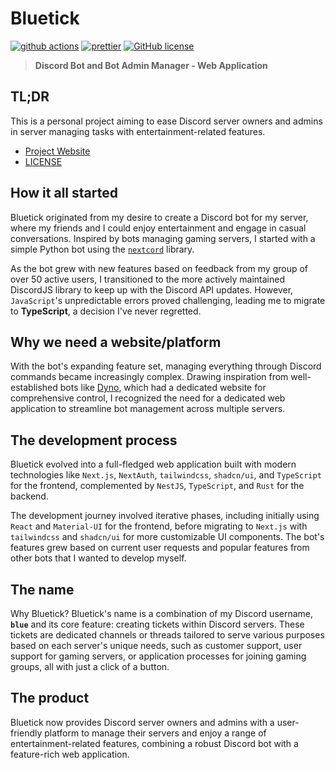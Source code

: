 # Bluetick

[![github actions](https://github.com/blu3eee/bluetick-website/actions/workflows/cicd.yml/badge.svg)](https://github.com/blu3eee/bluetick-website/actions/workflows/cicd.yml)
[![prettier](https://img.shields.io/badge/code_style-prettier-ff69b4.svg)](https://prettier.io)
[![GitHub license](https://badgen.net/github/license/blu3eee/bluetick-website)](https://github.com/blu3eee/bluetick-website/blob/main/LICENSE)

> **Discord Bot and Bot Admin Manager - Web Application**

## TL;DR

This is a personal project aiming to ease Discord server owners and admins in server managing tasks with entertainment-related features.

- [Project Website](https://bluetick.khainguyen.dev)
- [LICENSE](/LICENSE)

## How it all started

Bluetick originated from my desire to create a Discord bot for my server, where my friends and I could enjoy entertainment and engage in casual conversations. Inspired by bots managing gaming servers, I started with a simple Python bot using the [`nextcord`](https://github.com/nextcord/nextcord) library.

As the bot grew with new features based on feedback from my group of over 50 active users, I transitioned to the more actively maintained DiscordJS library to keep up with the Discord API updates. However, `JavaScript`'s unpredictable errors proved challenging, leading me to migrate to **TypeScript**, a decision I've never regretted.

## Why we need a website/platform

With the bot's expanding feature set, managing everything through Discord commands became increasingly complex. Drawing inspiration from well-established bots like [Dyno](https://dyno.gg/), which had a dedicated website for comprehensive control, I recognized the need for a dedicated web application to streamline bot management across multiple servers.

## The development process

Bluetick evolved into a full-fledged web application built with modern technologies like `Next.js`, `NextAuth`, `tailwindcss`, `shadcn/ui`, and `TypeScript` for the frontend, complemented by `NestJS`, `TypeScript`, and `Rust` for the backend.

The development journey involved iterative phases, including initially using `React` and `Material-UI` for the frontend, before migrating to `Next.js` with `tailwindcss` and `shadcn/ui` for more customizable UI components. The bot's features grew based on current user requests and popular features from other bots that I wanted to develop myself.

## The name

Why Bluetick? Bluetick's name is a combination of my Discord username, **`blue`** and its core feature: creating tickets within Discord servers. These tickets are dedicated channels or threads tailored to serve various purposes based on each server's unique needs, such as customer support, user support for gaming servers, or application processes for joining gaming groups, all with just a click of a button.

## The product

Bluetick now provides Discord server owners and admins with a user-friendly platform to manage their servers and enjoy a range of entertainment-related features, combining a robust Discord bot with a feature-rich web application.
